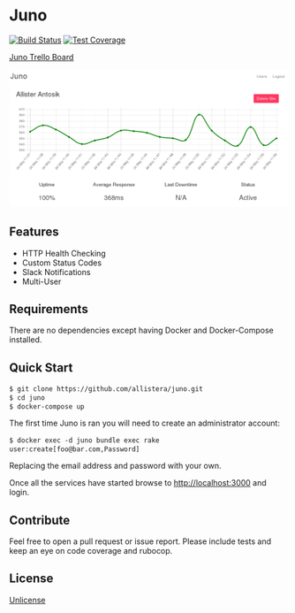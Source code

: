 # Juno

[![Build Status](https://travis-ci.org/allistera/juno.svg?branch=master)](https://travis-ci.org/allistera/juno)
[![Test Coverage](https://codeclimate.com/github/allistera/juno/badges/coverage.svg)](https://codeclimate.com/github/allistera/juno/coverage)

[Juno Trello Board](https://trello.com/b/1KHVf8Z5/juno)

![Site Details View](screenshot.png)

## Features

* HTTP Health Checking
* Custom Status Codes
* Slack Notifications
* Multi-User

## Requirements

There are no dependencies except having Docker and Docker-Compose installed.

## Quick Start

```
$ git clone https://github.com/allistera/juno.git
$ cd juno
$ docker-compose up
```

The first time Juno is ran you will need to create an administrator account:

```
$ docker exec -d juno bundle exec rake user:create[foo@bar.com,Password]
```

Replacing the email address and password with your own.

Once all the services have started browse to [http://localhost:3000](http://localhost:3000) and login.

## Contribute

Feel free to open a pull request or issue report. Please include tests and keep an eye on code coverage and rubocop.

## License

[Unlicense](UNLICENSE)
